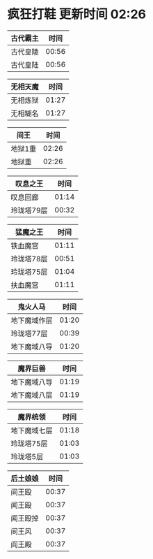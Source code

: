 # 疯狂打鞋 更新时间 02:26

| 古代霸主   | 时间    |
|--------|-------|
| 古代皇陵 | 00:56 |
| 古代皇陆 | 00:56 |

| 无相天魔   | 时间    |
|--------|-------|
| 无相炼狱 | 01:27 |
| 无相糊名 | 01:27 |

| 间王   | 时间    |
|--------|-------|
| 地狱1重 | 02:26 |
| 地狱重 | 02:26 |

| 叹息之王   | 时间    |
|--------|-------|
| 叹息回廊 | 01:14 |
| 玲珑塔79层 | 00:32 |

| 猛魔之王   | 时间    |
|--------|-------|
| 铁血魔宫 | 01:11 |
| 玲珑塔78层 | 00:51 |
| 玲珑塔75层 | 01:04 |
| 扶血魔宫 | 01:11 |

| 鬼火人马   | 时间    |
|--------|-------|
| 地下魔域作层 | 01:20 |
| 玲珑塔77层 | 00:39 |
| 地下魔域八导 | 01:20 |

| 魔界巨兽   | 时间    |
|--------|-------|
| 地下魔域八导 | 01:19 |
| 地下魔域八层 | 01:19 |

| 魔界统领   | 时间    |
|--------|-------|
| 地下魔域七层 | 01:18 |
| 玲珑塔75层 | 01:03 |
| 玲珑塔5层 | 01:03 |

| 后土娘娘   | 时间    |
|--------|-------|
| 间王殴 | 00:37 |
| 闻王殴 | 00:37 |
| 闻王殴掉 | 00:37 |
| 间王风 | 00:37 |
| 阎王殿 | 00:37 |